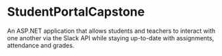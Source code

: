 # StudentPortalCapstone
An ASP.NET application that allows students and teachers to interact with one another via the Slack API while staying up-to-date with assignments, attendance and grades.
